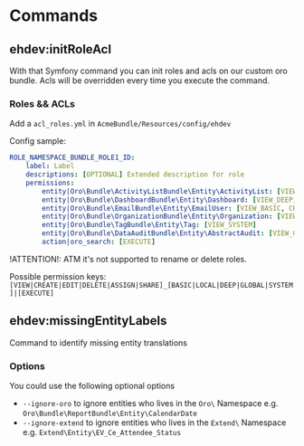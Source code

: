 Commands
========

ehdev:initRoleAcl
-----------------
With that Symfony command you can init roles and acls on our custom oro bundle.
Acls will be overridden every time you execute the command.

### Roles && ACLs
Add a `acl_roles.yml` in `AcmeBundle/Resources/config/ehdev`

Config sample:
``` yml
ROLE_NAMESPACE_BUNDLE_ROLE1_ID:
    label: Label
    descriptions: [OPTIONAL] Extended description for role 
    permissions:
        entity|Oro\Bundle\ActivityListBundle\Entity\ActivityList: [VIEW_SYSTEM, CREATE_SYSTEM, EDIT_SYSTEM, DELETE_SYSTEM]
        entity|Oro\Bundle\DashboardBundle\Entity\Dashboard: [VIEW_DEEP, CREATE_DEEP, EDIT_DEEP]
        entity|Oro\Bundle\EmailBundle\Entity\EmailUser: [VIEW_BASIC, CREATE_BASIC, EDIT_BASIC]
        entity|Oro\Bundle\OrganizationBundle\Entity\Organization: [VIEW_SYSTEM]
        entity|Oro\Bundle\TagBundle\Entity\Tag: [VIEW_SYSTEM]
        entity|Oro\Bundle\DataAuditBundle\Entity\AbstractAudit: [VIEW_GLOBAL]
        action|oro_search: [EXECUTE]
```
!ATTENTION!: ATM it's not supported to rename or delete roles.

Possible permission keys:
`[VIEW|CREATE|EDIT|DELETE|ASSIGN|SHARE]_[BASIC|LOCAL|DEEP|GLOBAL|SYSTEM]|[EXECUTE]`


ehdev:missingEntityLabels
-------------------------
Command to identify missing entity translations
### Options
You could use the following optional options
* `--ignore-oro` to ignore entities who lives in the `Oro\` Namespace e.g. `Oro\Bundle\ReportBundle\Entity\CalendarDate`
* `--ignore-extend` to ignore entities who lives in the `Extend\` Namespace e.g. `Extend\Entity\EV_Ce_Attendee_Status`

